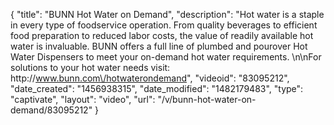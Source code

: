 {
    "title": "BUNN Hot Water on Demand",
    "description": "Hot water is a staple in every type of foodservice operation. From quality beverages to efficient food preparation to reduced labor costs, the value of readily available hot water is invaluable. BUNN offers a full line of plumbed and pourover Hot Water Dispensers to meet your on-demand hot water requirements. \n\nFor solutions to your hot water needs visit: http:\/\/www.bunn.com\/hotwaterondemand",
    "videoid": "83095212",
    "date_created": "1456938315",
    "date_modified": "1482179483",
    "type": "captivate",
    "layout": "video",
    "url": "\/v\/bunn-hot-water-on-demand\/83095212"
}